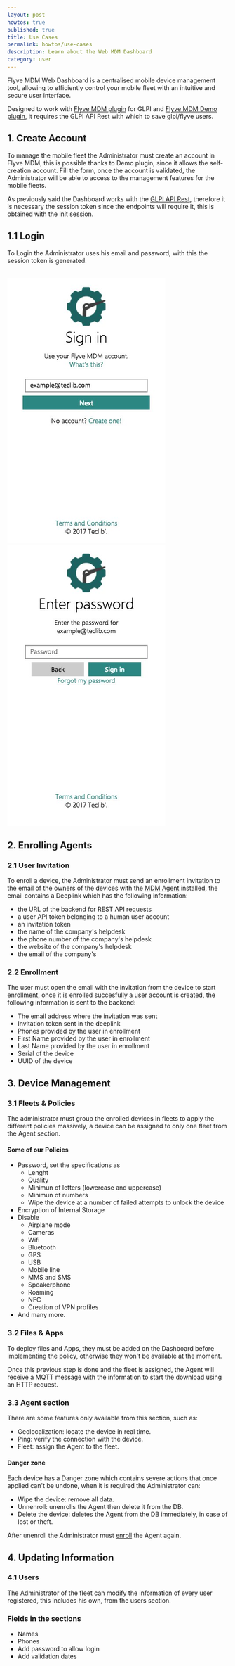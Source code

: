 ```yaml
---
layout: post
howtos: true
published: true
title: Use Cases
permalink: howtos/use-cases
description: Learn about the Web MDM Dashboard
category: user
---
```


Flyve MDM Web Dashboard is a centralised mobile device management tool, allowing to efficiently control your mobile fleet with an intuitive and secure user interface.

Designed to work with [Flyve MDM plugin](http://flyve.org/glpi-plugin/) for GLPI and [Flyve MDM Demo plugin](http://flyve.org/demo-mode/), it requires the GLPI API Rest with which to save glpi/flyve users.

## 1. Create Account

To manage the mobile fleet the Administrator must create an account in Flyve MDM, this is possible thanks to Demo plugin, since it allows the self-creation account. Fill the form, once the account is validated, the Administrator will be able to access to the management features for the mobile fleets.

As previously said the Dashboard works with the [GLPI API Rest](https://github.com/glpi-project/glpi/blob/9.1/bugfixes/apirest.md), therefore it is necessary the session token since the endpoints will require it, this is obtained with the init session.

## 1.1 Login

To Login the Administrator uses his email and password, with this the session token is generated.

<br>

<div>
    <img src="https://github.com/Naylin15/Screenshots/blob/master/web-dashboard/email.jpg?raw=true" alt="Email" width="">
    <img src="https://github.com/Naylin15/Screenshots/blob/master/web-dashboard/password.jpg?raw=true" alt="Password" width="">
</div>

## <a name="enroll"></a> 2. Enrolling Agents

### 2.1 User Invitation

To enroll a device, the Administrator must send an enrollment invitation to the email of the owners of the devices with the [MDM Agent](http://flyve.org/android-mdm-agent/) installed, the email contains a Deeplink which has the following information:

* the URL of the backend for REST API requests
* a user API token belonging to a human user account
* an invitation token
* the name of the company's helpdesk
* the phone number of the company's helpdesk
* the website of the company's helpdesk
* the email of the company's

### 2.2 Enrollment

The user must open the email with the invitation from the device to start enrollment, once it is enrolled succesfully a user account is created, the following information is sent to the backend:

* The email address where the invitation was sent
* Invitation token sent in the deeplink
* Phones provided by the user in enrollment
* First Name provided by the user in enrollment
* Last Name provided by the user in enrollment
* Serial of the device
* UUID of the device

## 3. Device Management

### 3.1 Fleets & Policies

The administrator must group the enrolled devices in fleets to apply the different policies massively, a device can be assigned to only one fleet from the Agent section.

#### Some of our Policies

* Password, set the specifications as
  * Lenght
  * Quality
  * Minimun of letters (lowercase and uppercase)
  * Minimun of numbers
  * Wipe the device at a number of failed attempts to unlock the device
* Encryption of Internal Storage
* Disable
  * Airplane mode
  * Cameras
  * Wifi
  * Bluetooth
  * GPS
  * USB
  * Mobile line
  * MMS and SMS
  * Speakerphone
  * Roaming
  * NFC
  * Creation of VPN profiles
* And many more.

### 3.2 Files & Apps

To deploy files and Apps, they must be added on the Dashboard before implementing the policy, otherwise they won't be available at the moment.

Once this previous step is done and the fleet is assigned, the Agent will receive a MQTT message with the information to start the download using an HTTP request.

### 3.3 Agent section

There are some features only available from this section, such as:

* Geolocalization: locate the device in real time.
* Ping: verify the connection with the device.
* Fleet: assign the Agent to the fleet.

#### Danger zone

Each device has a Danger zone which contains severe actions that once applied can't be undone, when it is required the Administrator can:

* Wipe the device: remove all data.
* Unnenroll: unenrolls the Agent then delete it from the DB.
* Delete the device: deletes the Agent from the DB immediately, in case of lost or theft.

After unenroll the Administrator must [enroll](#enroll) the Agent again.

## 4. Updating Information

### 4.1 Users

The Administrator of the fleet can modify the information of every user registered, this includes his own, from the users section.

### Fields in the sections

* Names
* Phones
* Add password to allow login
* Add validation dates